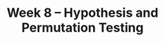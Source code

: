 ---
title: Week 8 – Hypothesis and Permutation Testing
weekNumber: 8
days:
    - date: 2024-11-18
      events: 
        - name: LEC 21
          type: lecture
          title: Hypothesis Testing and Total Variation Distance
          url:
          html:
          podcast:
          readings:
            - name: CIT 11.2
              url: https://inferentialthinking.com/chapters/11/2/Multiple_Categories.html
            - name: 11.4
              url: https://inferentialthinking.com/chapters/11/4/Error_Probabilities.html
          keywords: fair or unfair coin, p-value, midterm exam scores, Alameda County jury, TVD
        - name: DISC 7
          type: disc
          title: The Normal Distribution and the CLT
          problems:
    - date: 2024-11-20
      events: 
        - name: LEC 22
          type: lecture
          title: TVD, Hypothesis Testing, and Permutation Testing
          url:
          html:
          podcast:
          readings:
            - name: CIT 12.0-12.1
              url: https://inferentialthinking.com/chapters/12/Comparing_Two_Samples.html
          keywords: confidence intervals for hypothesis testing, body temperature, smoking/babies
    - date: 2024-11-21
      events:
        - name: LAB 6
          type: lab
          title: Hypothesis Testing
          url:
    - date: 2024-11-22
      events: 
        - name: LEC 23
          type: lecture
          title: Permutation Testing
          url:
          html:
          podcast:
          readings:
            - name: CIT 12.3
              url: https://inferentialthinking.com/chapters/12/3/Deflategate.html
          keywords: smoking/babies, np.random.permutation, shuffling, Deflategate
---